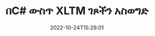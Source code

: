 ---
############################# Static ############################
layout: "auto-gen-merger"
date: 2022-10-24T15:29:01
draft: false
otherformats: pdf pps ppsx ppt pptx rtf tex vdx vsdm vsdx vssm vssx vstm vstx vsx vtx

############################# Head ############################
head_title: "በC# ውስጥ XLTM ገጾችን ያስወግዱ"
head_description: "የሰነዶች ውህደት ኤፒአይን በመጠቀም የገጾቹን ቅደም ተከተል በመቀየር በC# ውስጥ ካለው የXLTM ፋይል አንድ ገጽ ወይም የገጾችን ስብስብ ያስወግዱ ወይም ይሰርዙ።"

############################# Header ############################
title: "በC# ውስጥ XLTM ገጾችን አስወግድ"
description: "XLTM ገጾችን በጥቂት የ.NET ኮድ መስመሮች ያስወግዱ።"
bg_image: "https://cms.admin.containerize.com/templates/aspose/App_Themes/V3/images/bg/header1.png"
bg_overlay: false
button:
    enable: true
    icon: "fas fa-arrow-down"
    label: "ነጻ ሙከራ ያውርዱ"
    link: "https://downloads.groupdocs.com/merger/net"

############################# SubMenu ############################
submenu:
    enable: true

    left:
        img_alt: "GroupDocs.Merger for .NET"
        image: "https://cms.admin.containerize.com/templates/groupdocs/images/product-logos/90x90-noborder/groupdocs-merger-net.png"
        product: "GroupDocs.Merger"
        platform: ".NET"

    middle:
        button:

            # button loop
            - link: "https://apireference.groupdocs.com/merger/net"
              text: "የኤፒአይ ማጣቀሻ"

            # button loop
            - link: "https://github.com/groupdocs-merger"
              text: "የኮድ ምሳሌዎች"

            # button loop
            - link: "https://products.groupdocs.app/merger/family"
              text: "የቀጥታ ማሳያዎች"

            # button loop
            - link: "https://purchase.groupdocs.com/pricing/merger/net"
              text: "የዋጋ አሰጣጥ"

    right:
        link_download: "https://downloads.groupdocs.com/merger"
        link_learn: "https://docs.groupdocs.com/merger/net"
        link_buy: "https://purchase.groupdocs.com"

############################# About ############################
about:
    enable: true
    title: "ስለ GroupDocs.Merger for .NET ኤፒአይ"
    content: |
        [GroupDocs.Merger for .NET](/am/merger/net/) ፒዲኤፍ፣ ማይክሮሶፍት ኦፊስ (ቃል፣ ኤክሴል፣ ፓወር ፖይንት) ጨምሮ በተለያዩ የሰነድ ቅርጸቶች መካከል ደህንነቱ በተጠበቀ ሁኔታ ለመዋሃድ እና ለመከፋፈል ቀላል መፍትሄ ይሰጣል። , OneNote)፣ OpenDocument፣ HTML፣ ምስሎች እና ሌሎች በ.NET መተግበሪያዎች ውስጥ። የኮዱ ጥቂት መስመሮችን በማከል፣ እንደ ማንቀሳቀስ፣ ማስወገድ፣ ማሽከርከር፣ መለዋወጥ፣ ማውጣት ወይም በሰነዶቹ ውስጥ ያሉትን የገጾች አቅጣጫ መቀየር የመሳሰሉ በርካታ የሰነድ ስራዎችን ያከናውኑ። የሰነዶች ውህደት ኤፒአይ እንዲሁ የሰነድ ገጾችን በገጽ ላይ ያለውን የሰነድ አወቃቀሩን፣ ቅርጸቱን እና ይዘቱን ለመተንተን እንደ ምስል ቅድመ እይታን ይደግፋል።
        
        GroupDocs.Merger ኤፒአይ የፋይል ገጽ ​​ማስወገጃ ባህሪያትን ለሚፈልጉ የድርጅት መፍትሄዎች ትክክለኛ ምርጫ ነው። እነዚህ ኤፒአይዎች በሁሉም ዋና ስርዓተ ክወናዎች እና መድረኮች .NET Framework, .NET Standard, .NET Core, Monoን ጨምሮ በደንብ ይደገፋሉ።

############################# Steps ############################
steps:
    enable: true
    title_left: "XLTM የፋይል ገጾችን በ.NET ውስጥ ያስወግዱ"
    content_left: |
        [GroupDocs.Merger for .NET](/am/merger/net/) ለC# ገንቢዎች በXLTM ውስጥ አንድ ነጠላ ወይም የተወሰኑ ገጾችን መሰረዝ ቀላል ያደርገዋል። ጥቂት ቀላል ደረጃዎችን በመተግበር ፋይል ያድርጉ።
        
        * ለማስወገድ **RemoveOptions** ከገጽ ቁጥሮች ጋር አስጀምር።
        * አዲስ የ **Merger** ይፍጠሩ እና የምንጭ ሰነድ መንገድን እንደ ግንበኛ መለኪያ ይለፉ።
        * ወደ **RemovePages** ይደውሉ እና **RemoveOptions** ነገር ይለፉ።
        * ወደ **Save** ይደውሉ እና የውጤቱን ሰነድ ለማስቀመጥ የፋይል ዱካውን ይጥቀሱ።

    title_right: "የስርዓት መስፈርቶች"
    content_right: |
        GroupDocs.Merger for .NET ኤፒአይዎች በሁሉም ዋና መድረኮች እና ስርዓተ ክወናዎች ላይ ይደገፋሉ። ከዚህ በታች ያለውን ኮድ ከመተግበሩ በፊት፣ እባክዎ በስርዓትዎ ላይ የሚከተሉት ቅድመ ሁኔታዎች እንዳሉዎት ያረጋግጡ።

        * ስርዓተ ክወናዎች-ማይክሮሶፍት ዊንዶውስ ፣ ሊኑክስ ፣ ማክኦኤስ
        * የልማት አካባቢ፡ Visual Studio, Xamarin, MonoDevelop
        * ማዕቀፎች: .NET Framework, .NET Standard, .NET Core, Mono
        * የቅርብ ጊዜውን የGroupDocs.Merger for .NET ስሪት ከ[NuGet](https://www.nuget.org/packages/groupdocs.merger) ያውርዱ
         
    code: |
     {{% merger/additional-styles %}}
     {{< merger/code-merger title="የC# ምሳሌ ኮድን በመጠቀም የXLTM ፋይል ገጾችን እንዴት ማስወገድ እንደሚቻል">}}

        ```csharp    
        // GroupDocs.Merger APIን በመጠቀም የXLTM ፋይል ገጾችን ያስወግዱ
        // የ RemoveOptions ክፍልን በተመረጡ የገጽ ቁጥሮች ያስጀምሩ
        RemoveOptions removeOptions = new RemoveOptions(new int[] { 3, 6 });

        // የፈጣን ውህደት ከግቤት XLTM ሰነድ ጋር
        using (Merger merger = new Merger("input.xltm"))
          {
            // አስወግድ ገጾችን ዘዴ ይደውሉ እና የ RemoveOptions ነገርን ወደ እሱ ያስተላልፉ
            merger.RemovePages(removeOptions);
    
            // የውጤት ሰነዱን ለማስቀመጥ ወደ አስቀምጥ ዘዴ ይደውሉ እና የሚፈልጉትን የፋይል መንገድ ይለፉ
            merger.Save("output.xltm");
          }
        ```
     {{< /merger/code-merger >}}

############################# Demos ############################
demos:
    enable: true
    title: "የቀጥታ ማሳያዎች - XLTM ገጾችን በመስመር ላይ ያስወግዱ"
    content: |
       የ[GroupDocs.Merger Live Demos](https://products.groupdocs.app/splitter/remove-pages/{ext}}) ድር ጣቢያን በመጎብኘት የXLTM ፋይል ገፆችን አሁኑኑ ያስወግዱ።
       የቀጥታ ማሳያው የሚከተሉት ጥቅሞች አሉት።
        
############################# About Formats ############################
about_formats:
    enable: true

############################# More Formats ############################
more_formats:
    enable: true
    title: "ገጾችን ከሌሎች የሰነድ ቅርጸቶች ያስወግዱ"
    content: |
        የ.NET ሰነዶች ውህደት እና ኤፒአይ ለፋይል ቅርጸቶች እና ምስሎች። ከታች እንደተገለጸው አንዳንድ ታዋቂ የፋይል ቅርጸቶችን ያስወግዱ.

############################# Back to top ###############################
back_to_top:
    enable: true
---